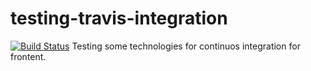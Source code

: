 # testing-travis-integration
[![Build Status](https://img.shields.io/cepinos/testing-travis-integration/master.svg?style=flat)](https://travis-ci.org/cepinos/testing-travis-integration.svg)
Testing some technologies for continuos integration for frontent.
